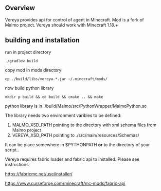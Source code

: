 ## Overview

Vereya provides api for control of agent in Minecraft. Mod is a fork of Malmo project. 
Vereya should work with Minecraft 1.18.+

## building and installation

run in project directory

`./gradlew build`

copy mod in mods directory:

`cp ./build/libs/vereya-*.jar ~/.minecraft/mods/`

now build python library

`mkdir p build && cd build && cmake .. && make`

python library is in ./build/Malmo/src/PythonWrapper/MalmoPython.so

The library needs two environment varibles to be defined:  
1) MALMO_XSD_PATH pointing to the directory with xml schema files from Malmo project 
2) VEREYA_XSD_PATH pointing to ./src/main/resources/Schemas/


It can be place somewhere in $PYTHONPATH **or** to the directory of your script..

Vereya requires fabric loader and fabric api to installed. Please see instructions

https://fabricmc.net/use/installer/

https://www.curseforge.com/minecraft/mc-mods/fabric-api


